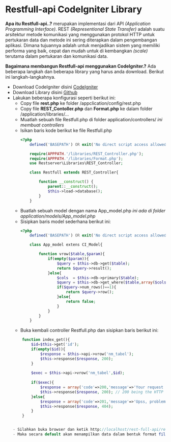 # Restfull-api CodeIgniter Library
**Apa itu Restfull-api..?**
merupakan implementasi dari API *(Application Programming Interface)*. REST *(Representional State Transfer)* adalah suatu arsitektur metode komunikasi yang menggunakan protokol HTTP untuk pertukaran data dan metode ini sering diterapkan dalam pengembangan aplikasi. Dimana tujuannya adalah untuk menjadikan sistem yang memiliki performa yang baik, cepat dan mudah untuk di kembangkan *(scale)* terutama dalam pertukaran dan komunikasi data.

**Bagaimana membangun Restfull-api menggunakan CodeIgniter.?**
Ada beberapa langkah dan beberapa library yang harus anda download. Berikut ini langkah-langkahnya.
- Download CodeIgniter disini [CodeIgniter](https://www.codeigniter.com/download)
- Download Library disini [Github](https://github.com/chriskacerguis/codeigniter-restserver)
- Lakukan beberapa konfigurasi seperti berikut ini:
	- Copy file **rest.php** ke folder  /appclication/config/rest.php
	- Copy file **REST_Contoller.php** dan **Format.php** ke dalam folder /application/libraries/...
	- Muatlah sebuah file Restfull.php di folder application/controllers/ *ini membuat controllers*
	- Isikan baris kode berikut ke file Restfull.php
		```php
		<?php
			defined('BASEPATH') OR exit('No direct script access allowed');

			require(APPPATH.'/libraries/REST_Controller.php');
			require(APPPATH.'/libraries/Format.php');
			use Restserver\Libraries\REST_Controller;

			class Restfull extends REST_Controller{

				function __construct() {
			        parent::__construct();
			        $this->load->database();
			    }
			}
		

	- Buatlah sebuah model dengan nama App_model.php *ini ada di folder application/models/App_model.php*
	- Sisipkan baris model sederhana berikut ini:
		```php
		<?php
			defined('BASEPATH') OR exit('No direct script access allowed');

			class App_model extens CI_Model{

				function vrow($table,$param){
					if(empty($param)){
						$query = $this->db->get($table);
						return $query->result();
					}else{
						$cols  = $this->db->primary($table); 
						$query = $this->db->get_where($table,array($cols=>$param));
						if($query->num_rows()==1){
							return $query->row();
						}else{
							return false;
						}
					}
				}
			}


	- Buka kembali controller Restfull.php dan sisipkan baris berikut ini:
	```php
		function index_get(){
			$id=$this->get('id');
			if(empty($id)){
				$response = $this->api->vrow('nm_tabel');
	            $this->response($response, 200);
	        }
	 
	        $exec = $this->api->vrow('nm_tabel',$id);
	         
	        if($exec){
	        	$response = array('code'=>200,'message'=>'Your request has been success','news'=>$exec);
	            $this->response($response, 200); // 200 being the HTTP response code
	        }else{
	        	$response = array('code'=>201,'message'=>'Upss, problem your request!!');
	            $this->response($response, 404);
	        }		
	    }
	
	
	- Silahkan buka browser dan ketik http://localhost/rest-full-api/restfull?id=1
	- Maka secara default akan menampilkan data dalam bentuk format file json.